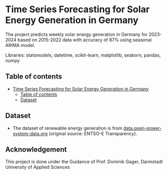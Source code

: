 # Time Series Forecasting for Solar Energy Generation in Germany

The project predicts weekly solar energy generation in Germany for 2023-2024 based on 2015-2022 data with accuracy of 87% using seasonal ARIMA model.

Libraries: statsmodels, datetime, scikit-learn, matplotlib, seaborn, pandas, numpy


## Table of contents
- [Time Series Forecasting for Solar Energy Generation in Germany](#time-series-forecasting-for-solar-energy-generation-in-germany)
  - [Table of contents](#table-of-contents)
  - [Dataset](#dataset)


## Dataset

- The dataset of renewable energy generation is from [data.open-power-system-data.org](https://data.open-power-system-data.org/time_series/2020-10-06) (original source: ENTSO-E Transparency).

## Acknowledgement
This project is done under the Guidance of Prof. Dominik Gager, Darmstadt University of Applied Sciences 

